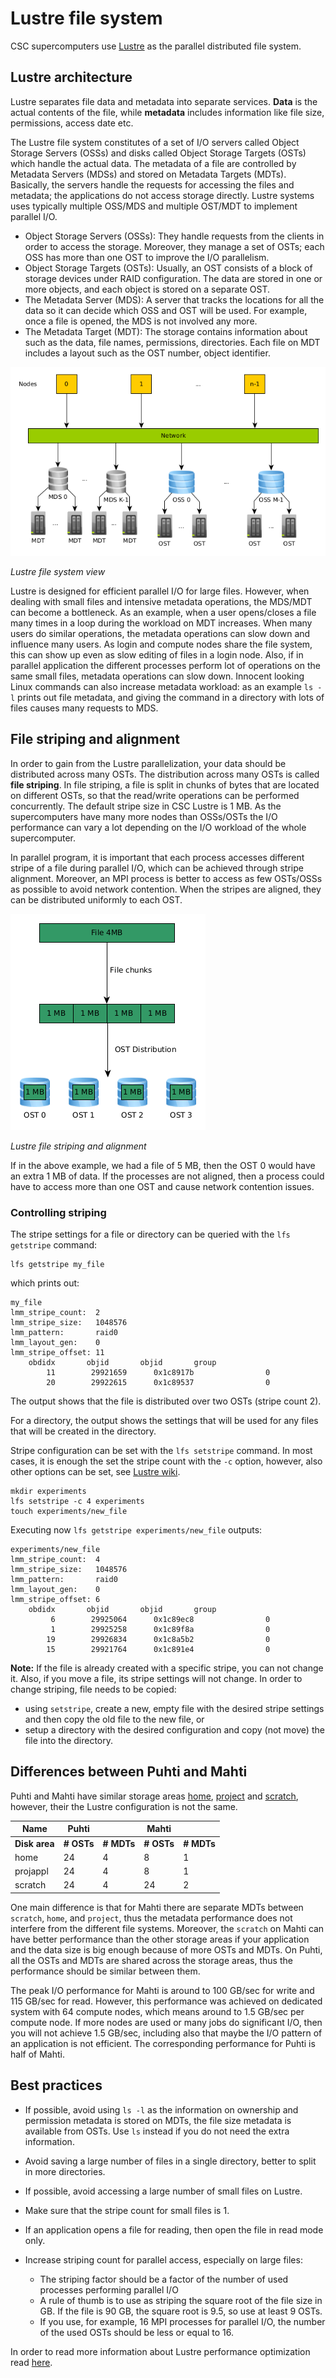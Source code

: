 # Lustre file system

CSC supercomputers use [Lustre](https://www.lustre.org/) as the parallel distributed file system.


## Lustre architecture

Lustre separates file data and metadata into separate
services. **Data** is the actual contents of the file, while
**metadata** includes information like file size, permissions, access
date etc.

The Lustre file system constitutes of a set of I/O servers called Object
Storage Servers (OSSs) and disks called Object Storage Targets (OSTs)
which handle the actual data. The metadata of a file are controlled by
Metadata Servers (MDSs) and stored on Metadata Targets
(MDTs). Basically, the servers handle the requests for accessing the
files and metadata; the applications do not access storage
directly. Lustre systems uses typically multiple OSS/MDS and multiple
OST/MDT to implement parallel I/O.

* Object Storage Servers (OSSs): They handle requests from the clients in order to access the storage. Moreover, they manage a set of OSTs; each OSS has more than one OST to improve the I/O parallelism.
* Object Storage Targets (OSTs): Usually, an OST consists of a block of storage devices under RAID configuration. The data are stored in one or more objects, and each object is stored on a separate OST. 
* The Metadata Server (MDS): A server that tracks the locations for all the data so it can decide which OSS and OST will be used. For example, once a file is opened, the MDS is not involved any more.
* The Metadata Target (MDT): The storage contains information about such as the data, file names, permissions, directories. Each file on MDT includes a layout such as the OST number, object identifier.

!["Lustre file system view"](../img/lustre.png)

*Lustre file system view*

Lustre is designed for efficient parallel I/O for large
files. However, when dealing with small files and intensive metadata
operations, the MDS/MDT can become a bottleneck. As an example, when a
user opens/closes a file many times in a loop during the workload on
MDT increases. When many users do similar operations, the
metadata operations can slow down and influence many users. As login
and compute nodes share the file system, this can show up even as slow
editing of files in a login node. Also, if in parallel application
the different processes perform lot of operations on the same small
files, metadata operations can slow down. Innocent looking Linux
commands can also increase metadata workload: as an example `ls -l`
prints out file metadata, and giving the command in a directory with
lots of files causes many requests to MDS.

## File striping and alignment

In order to gain from the Lustre parallelization, your data should be
distributed across many OSTs. The distribution across many OSTs is
called **file striping**. In file striping, a file is split in chunks
of bytes that are located on different OSTs, so that the read/write
operations can be performed concurrently. The default stripe size in
CSC Lustre is 1 MB. As the supercomputers have many more nodes than
OSSs/OSTs the I/O performance can vary a lot depending on the I/O
workload of the whole supercomputer. 

In parallel program, it is important that each process accesses different stripe
of a file during parallel I/O, which can be achieved through stripe
alignment. Moreover, an MPI process is better
to access as few OSTs/OSSs as possible to avoid network
contention. When the stripes are aligned, they can be distributed uniformly
to each OST.

!["Lustre file striping"](../img/file_striping.png)

*Lustre file striping and alignment*

If in the above example, we had a file of 5 MB, then the OST 0 would have an extra 1 MB of data. If the processes are not aligned, then a process could have to access more than one OST and cause network contention issues. 

### Controlling striping

The stripe settings for a file or directory can be queried with the
`lfs getstripe` command:

```
lfs getstripe my_file 
```
which prints out:
```
my_file
lmm_stripe_count:  2
lmm_stripe_size:   1048576
lmm_pattern:       raid0
lmm_layout_gen:    0
lmm_stripe_offset: 11
	obdidx		 objid		 objid		 group
	    11	      29921659	    0x1c8917b	             0
	    20	      29922615	    0x1c89537	             0

```
The output shows that the file is distributed over two OSTs (stripe
count 2).

For a directory, the output shows the settings that will be used for
any files that will be created in the directory.

Stripe configuration can be set with the `lfs setstripe` command. In
most cases, it is enough the set the stripe count with the `-c`
option, however, also other options can be set, see [Lustre
wiki](https://wiki.lustre.org/Configuring_Lustre_File_Striping).

```
mkdir experiments
lfs setstripe -c 4 experiments
touch experiments/new_file
```
Executing now `lfs getstripe experiments/new_file` outputs:
```
experiments/new_file
lmm_stripe_count:  4
lmm_stripe_size:   1048576
lmm_pattern:       raid0
lmm_layout_gen:    0
lmm_stripe_offset: 6
	obdidx		 objid		 objid		 group
	     6	      29925064	    0x1c89ec8	             0
	     1	      29925258	    0x1c89f8a	             0
	    19	      29926834	    0x1c8a5b2	             0
	    15	      29921764	    0x1c891e4	             0

```

**Note:** If the file is already created with a specific stripe, you
can not change it. Also, if you move a file, its stripe settings will not
change. In order to change striping, file needs to be copied:

* using `setstripe`, create a new, empty file with the desired stripe settings and then copy the old file to the new file, or
* setup a directory with the desired configuration and copy (not move) the file into the directory.

## Differences between Puhti and Mahti

Puhti and Mahti have similar storage areas
[home](disk.md#home-directory), [project](disk.md#projappl-directory)
and [scratch](disk.md#scratch-directory), however, their the Lustre
configuration is not the same. 

|  Name       | Puhti  |        | Mahti  |        |
|-------------|--------|--------|--------|--------|
|**Disk area** | **# OSTs** | **# MDTs** | **# OSTs** | **# MDTs** |
| home        |  24    |   4    |    8    |   1    | 
| projappl    |  24    |   4    |    8    |   1    |
| scratch     |  24    |   4    |   24    |   2    |


One main difference is that for Mahti there are separate MDTs between
`scratch`, `home`, and `project`, thus the metadata performance does
not interfere from the different file systems. Moreover, the `scratch` on Mahti can have better performance than the other storage areas if your application and the data size is big enough because of more OSTs and MDTs. On Puhti, all the OSTs and MDTs are shared across the storage areas, thus the performance should be similar between them.

The peak I/O performance for Mahti is around to 100 GB/sec for write and 115 GB/sec for read. However, this performance was achieved on dedicated system with 64 compute nodes, which means around to 1.5 GB/sec per compute node. If more nodes are used or many jobs do significant I/O, then you will not achieve 1.5 GB/sec, including also that maybe the I/O pattern of an application is not efficient. The corresponding performance for Puhti is half of Mahti.


## Best practices 

* If possible, avoid using `ls -l` as the information on ownership and permission metadata is stored on MDTs, the file size metadata is available from OSTs. Use `ls` instead if you do not need the extra information.

* Avoid saving a large number of files in a single directory, better to split in more directories.

* If possible, avoid accessing a large number of small files on Lustre.

* Make sure that the stripe count for small files is 1.

* If an application opens a file for reading, then open the file in read mode only.

* Increase striping count for parallel access, especially on large files:
    * The striping factor should be a factor of the number of used processes performing parallel I/O
    * A rule of thumb is to use as striping the square root of the file size in GB. If the file is 90 GB, the square root is 9.5, so use at least 9 OSTs.
    * If you use, for example, 16 MPI processes for parallel I/O, the number of the used OSTs should be less or equal to 16.

In order to read more information about Lustre performance
optimization read [here](../support/tutorials/performance/lustre_performance.md).
